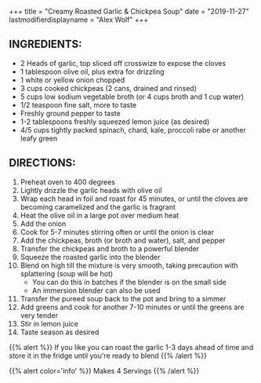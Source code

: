 +++
title = "Creamy Roasted Garlic & Chickpea Soup"
date = "2019-11-27"
lastmodifierdisplayname = "Alex Wolf"
+++

## INGREDIENTS:

* 2 Heads of garlic, top sliced off crosswize to expose the cloves
* 1 tablespoon olive oil, plus extra for drizzling
* 1 white or yellow onion chopped
* 3 cups cooked chickpeas (2 cans, drained and rinsed)
* 5 cups low sodium vegetable broth (or 4 cups broth and 1 cup water)
* 1/2 teaspoon fine salt, more to taste
* Freshly ground pepper to taste
* 1-2 tablespoons freshly squeezed lemon juice (as desired)
* 4/5 cups tightly packed spinach, chard, kale, proccoli rabe or another leafy green

## DIRECTIONS:

1. Preheat oven to 400 degrees
2. Lightly drizzle the garlic heads with olive oil
3. Wrap each head in foil and roast for 45 minutes, or until the cloves are becoming caramelized and the garlic is fragrant
4. Heat the olive oil in a large pot over medium heat
5. Add the onion
6. Cook for 5-7 minutes stirring often or until the onion is clear
7. Add the chickpeas, broth (or broth and water), salt, and pepper
8. Transfer the chickpeas and broth to a powerful blender
9. Squeeze the roasted garlic into the blender
10. Blend on high till the mixture is very smooth, taking precaution with splattering (soup will be hot)
    * You can do this in batches if the blender is on the small side
    * An immersion blender can also be used
11. Transfer the pureed soup back to the pot and bring to a simmer
12. Add greens and cook for another 7-10 minutes or until the greens are very tender
13. Stir in lemon juice
14. Taste season as desired

{{% alert %}}
If you like you can roast the garlic 1-3 days ahead of time and store it in the fridge until you're ready to blend
{{% /alert %}}

{{% alert color='info' %}}
Makes 4 Servings
{{% /alert %}}
